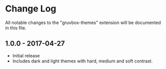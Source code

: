 # Change Log
All notable changes to the "gruvbox-themes" extension will be documented in this file.

## 1.0.0 - 2017-04-27
- Initial release
- Includes dark and light themes with hard, medium and soft contrast.